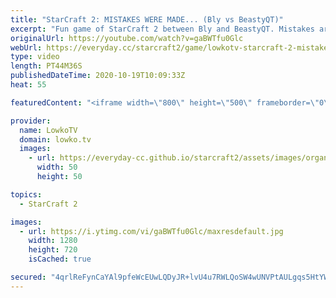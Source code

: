 ```yaml
---
title: "StarCraft 2: MISTAKES WERE MADE... (Bly vs BeastyQT)"
excerpt: "Fun game of StarCraft 2 between Bly and BeastyQT. Mistakes are made on both sides and because of that the game goes on until the map is almost entirely mined out.  Bly's YouTube channel: https://youtube.com/blyonfire Beasty's YouTube channel: https://youtube.com/beastyqtsc2   Become a YouTube member:"
originalUrl: https://youtube.com/watch?v=gaBWTfu0Glc
webUrl: https://everyday.cc/starcraft2/game/lowkotv-starcraft-2-mistakes-were-made-bly-vs-beastyqt/
type: video
length: PT44M36S
publishedDateTime: 2020-10-19T10:09:33Z
heat: 55

featuredContent: "<iframe width=\"800\" height=\"500\" frameborder=\"0\" src=\"https://www.youtube.com/embed/gaBWTfu0Glc\" allow=\"accelerometer; autoplay; encrypted-media; gyroscope; picture-in-picture\" allowfullscreen></iframe>"

provider:
  name: LowkoTV
  domain: lowko.tv
  images:
    - url: https://everyday-cc.github.io/starcraft2/assets/images/organizations/lowko.tv-50x50.jpg
      width: 50
      height: 50

topics:
  - StarCraft 2

images:
  - url: https://i.ytimg.com/vi/gaBWTfu0Glc/maxresdefault.jpg
    width: 1280
    height: 720
    isCached: true

secured: "4qrlReFynCaYAl9pfeWcEUwLQDyJR+lvU4u7RWLQoSW4wUNVPtAULgqs5HtYWnqZbbMMJR3IVdSLDwUvmWchcxHnRzRpGlMOSh/vot/HJuuXO43UuWdUuFH9Uy7qNIId6weCcM6jLi7Elg3pBKnfwA7VROKBPlxklAG15rK+EvKZ4Ko/CtM3XtztfpuSG7RoTRnMqrfYtvBAactpVfv498E2By+KcsTZ5QS6UNwPBgxctjzJa1Vv4j2oEwuOtpCn5KcM1CKM96Xs54bdJspEJSzoV/JE3vidz8Qi8jWUYxY0eQJvWD3Ux0r5v//gVNDBpe55Lt2QqBIeOrRY814eD7YsWgTU/+Rx6oQ1lkess/HCLiQ90nKkyVuJv5X9k5FtjGsZt+0vOSA7QV1PS86jKtR+fDoXv/NnipBoEsOHNzIurrb88g2rsdHxUWYox2fU;4IDpMXM266zIV7MeU6xnHQ=="
---
```


